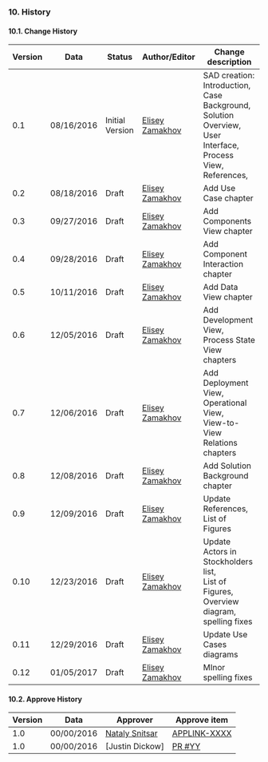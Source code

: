 ### 10. History
#### 10.1. Change History

| Version     | Data       | Status          | Author/Editor          | Change description |
|-------------|------------|-----------------|------------------------|--------------------|
| 0.1         | 08/16/2016 | Initial Version | [Elisey Zamakhov]      | SAD creation: <br> Introduction, <br> Case Background, <br> Solution Overview, <br> User Interface, Process View, References, <br> |
| 0.2         | 08/18/2016 | Draft           | [Elisey Zamakhov]      | Add Use Case chapter |
| 0.3         | 09/27/2016 | Draft           | [Elisey Zamakhov]      | Add Components View chapter |
| 0.4         | 09/28/2016 | Draft           | [Elisey Zamakhov]      | Add Component Interaction chapter |
| 0.5         | 10/11/2016 | Draft           | [Elisey Zamakhov]      | Add Data View chapter |
| 0.6         | 12/05/2016 | Draft           | [Elisey Zamakhov]      | Add Development View, Process State View chapters |
| 0.7         | 12/06/2016 | Draft           | [Elisey Zamakhov]      | Add Deployment View, Operational View, <br> View-to-View Relations chapters|
| 0.8         | 12/08/2016 | Draft           | [Elisey Zamakhov]      | Add Solution Background chapter |
| 0.9         | 12/09/2016 | Draft           | [Elisey Zamakhov]      | Update References, List of Figures |
| 0.10        | 12/23/2016 | Draft           | [Elisey Zamakhov]      | Update Actors in Stockholders list, <br> List of Figures, <br> Overview diagram, <br> spelling fixes |
| 0.11        | 12/29/2016 | Draft           | [Elisey Zamakhov]      | Update Use Cases diagrams |
| 0.12        | 01/05/2017 | Draft           | [Elisey Zamakhov]      | MInor spelling fixes |

#### 10.2. Approve History
| Version     | Data       | Approver             | Approve item   |
|-------------|------------|----------------------|----------------|
| 1.0         | 00/00/2016 | [Nataly Snitsar]     | [APPLINK-XXXX](https://adc.luxoft.com/jira/browse/APPLINK-XXXX)      |
| 1.0         | 00/00/2016 | [Justin Dickow]      | [PR #YY](https://github.com/smartdevicelink/sdl_core_guides/pull/YY) |


[Elisey Zamakhov]: https://github.com/pestOO
[Nataly Snitsar]: mailto:NSnitsar@luxoft.com
